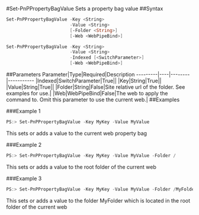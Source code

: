 #Set-PnPPropertyBagValue
Sets a property bag value
##Syntax
```powershell
Set-PnPPropertyBagValue -Key <String>
                        -Value <String>
                        [-Folder <String>]
                        [-Web <WebPipeBind>]
```


```powershell
Set-PnPPropertyBagValue -Key <String>
                        -Value <String>
                        -Indexed [<SwitchParameter>]
                        [-Web <WebPipeBind>]
```


##Parameters
Parameter|Type|Required|Description
---------|----|--------|-----------
|Indexed|SwitchParameter|True||
|Key|String|True||
|Value|String|True||
|Folder|String|False|Site relative url of the folder. See examples for use.|
|Web|WebPipeBind|False|The web to apply the command to. Omit this parameter to use the current web.|
##Examples

###Example 1
```powershell
PS:> Set-PnPPropertyBagValue -Key MyKey -Value MyValue
```
This sets or adds a value to the current web property bag

###Example 2
```powershell
PS:> Set-PnPPropertyBagValue -Key MyKey -Value MyValue -Folder /
```
This sets or adds a value to the root folder of the current web

###Example 3
```powershell
PS:> Set-PnPPropertyBagValue -Key MyKey -Value MyValue -Folder /MyFolder
```
This sets or adds a value to the folder MyFolder which is located in the root folder of the current web
